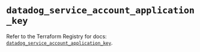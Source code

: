 # `datadog_service_account_application_key`

Refer to the Terraform Registry for docs: [`datadog_service_account_application_key`](https://registry.terraform.io/providers/datadog/datadog/3.49.0/docs/resources/service_account_application_key).
